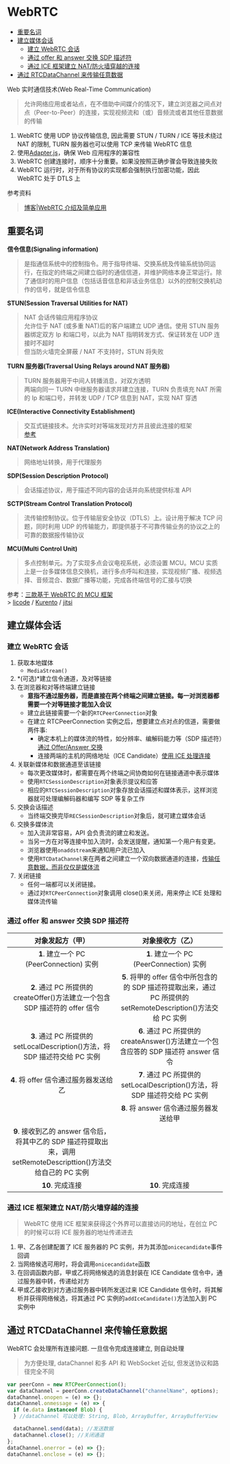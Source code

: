 # WebRTC

<!-- TOC -->

- [重要名词](#重要名词)
- [建立媒体会话](#建立媒体会话)
  - [建立 WebRTC 会话](#建立-webrtc-会话)
  - [通过 offer 和 answer 交换 SDP 描述符](#通过-offer-和-answer-交换-sdp-描述符)
  - [通过 ICE 框架建立 NAT/防火墙穿越的连接](#通过-ice-框架建立-nat防火墙穿越的连接)
- [通过 RTCDataChannel 来传输任意数据](#通过-rtcdatachannel-来传输任意数据)

<!-- /TOC -->

Web 实时通信技术(Web Real-Time Communication)<br>

> 允许网络应用或者站点，在不借助中间媒介的情况下，建立浏览器之间点对点（Peer-to-Peer）的连接，实现视频流和（或）音频流或者其他任意数据的传输

1. WebRTC 使用 UDP 协议传输信息, 因此需要 STUN / TURN / ICE 等技术绕过 NAT 的限制, TURN 服务器也可以使用 TCP 来传输 WebRTC 信息
2. 使用[Adapter.js](https://github.com/webrtcHacks/adapter)，确保 Web 应用程序的兼容性
3. WebRTC 创建连接时，顺序十分重要。如果没按照正确步骤会导致连接失败
4. WebRTC 运行时，对于所有协议的实现都会强制执行加密功能，因此 WebRTC 处于 DTLS 上

参考资料<br>

> [博客|WebRTC 介绍及简单应用](https://www.cnblogs.com/vipzhou/p/7994927.html)

## 重要名词

**信令信息(Signaling information)**

> 是指通信系统中的控制指令。用于指导终端、交换系统及传输系统协同运行，在指定的终端之间建立临时的通信信道，并维护网络本身正常运行。除了通信时的用户信息（包括话音信息和非话业务信息）以外的控制交换机动作的信号，就是信令信息

**STUN(Session Traversal Utilities for NAT)**

> NAT 会话传输应用程序协议<br>
> 允许位于 NAT (或多重 NAT)后的客户端建立 UDP 通信。使用 STUN 服务器绑定双方 Ip 和端口号，以此为 NAT 指明转发方式、保证转发在 UDP 连接时不超时<br >
> 但当防火墙完全屏蔽 / NAT 不支持时，STUN 将失败

**TURN 服务器(Traversal Using Relays around NAT 服务器)**

> TURN 服务器用于中间人转播消息，对双方透明<br >
> 两端向同一 TURN 中继服务器请求并建立连接，TURN 负责填充 NAT 所需的 Ip 和端口号，并转发 UDP / TCP 信息到 NAT，实现 NAT 穿透

**ICE(Interactive Connectivity Establishment)**

> 交互式链接技术。允许实时对等端发现对方并且彼此连接的框架<br>
> [参考](https://webrtc.org.cn/three-things-about-ice/)

**NAT(Network Address Translation)**

> 网络地址转换，用于代理服务

**SDP(Session Description Protocol)**

> 会话描述协议，用于描述不同内容的会话并向系统提供标准 API

**SCTP(Stream Control Translation Protocol)**

> 流传输控制协议。位于传输层安全协议（DTLS）上。设计用于解决 TCP 问题，同时利用 UDP 的传输能力，即提供基于不可靠传输业务的协议之上的可靠的数据报传输协议

**MCU(Multi Control Unit)**

> 多点控制单元。为了实现多点会议电视系统，必须设置 MCU。MCU 实质上是一台多媒体信息交换机，进行多点呼叫和连接，实现视频广播、视频选择、音频混合、数据广播等功能，完成各终端信号的汇接与切换<br>

参考：[三款基于 WebRTC 的 MCU 框架](https://blog.csdn.net/xiaoluer/article/details/79088416)<br> > [licode](https://github.com/lynckia/licode) / [Kurento](https://github.com/Kurento) / [jitsi](https://github.com/jitsi)

## 建立媒体会话

### 建立 WebRTC 会话

1. 获取本地媒体
   - `MediaStream()`
2. *(可选)*建立信令通道，及对等链接
3. 在浏览器和对等终端建立链接
   - **意指不通过服务器，而是直接在两个终端之间建立链接。每一对浏览器都需要一个对等链接才能加入会议**
   - 建立此链接需要一个新的`RTCPeerConnection`对象
   - 在建立 RTCPeerConnection 实例之后，想要建立点对点的信道，需要做两件事:
     - 确定本机上的媒体流的特性，如分辨率、编解码能力等（SDP 描述符）[通过 Offer/Answer 交换](#通过-offer-和-answer-交换-sdp-描述符)
     - 连接两端的主机的网络地址（ICE Candidate）[使用 ICE 处理连接](#通过-ice-框架建立-nat防火墙穿越的连接)
4. 关联新媒体和数据通道至该链接
   - 每次更改媒体时，都需要在两个终端之间协商如何在链接通道中表示媒体
   - 使用`RTCSessionDescription`对象表示提议和应答
   - 相应的`RTCSessionDescription`对象存放会话描述和媒体表示，这样浏览器就可处理编解码器和编写 SDP 等复杂工作
5. 交换会话描述
   - 当终端交换完毕`RECSessionDescription`对象后，就可建立媒体会话
6. 交换多媒体流
   - 加入流非常容易，API 会负责流的建立和发送。
   - 当另一方在对等连接中加入流时，会发送提醒，通知第一个用户有变更。
   - 浏览器使用`onaddstream`来通知用户流已加入
   - 使用`RTCDataChannel`来在两者之间建立一个双向数据通道的连接，[传输任意数据，而非仅仅是媒体流](#通过-rtcdatachannel-来传输任意数据)
7. 关闭链接
   - 任何一端都可以关闭链接。
   - 通过对`RTCPeerConnection`对象调用 close()来关闭，用来停止 ICE 处理和媒体流传输

### 通过 offer 和 answer 交换 SDP 描述符

|                                                  对象发起方（甲）                                                  |                                                 对象接收方（乙）                                                 |
| :----------------------------------------------------------------------------------------------------------------: | :--------------------------------------------------------------------------------------------------------------: |
|                                      **1**. 建立一个 PC (PeerConnection) 实例                                      |                                     **1**. 建立一个 PC (PeerConnection) 实例                                     |
|                   **2**. 通过 PC 所提供的 createOffer()方法建立一个包含 SDP 描述符的 offer 信令                    | **5**. 将甲的 offer 信令中所包含的的 SDP 描述符提取出来，通过 PC 所提供的 setRemoteDescription()方法交给 PC 实例 |
|                    **3**. 通过 PC 所提供的 setLocalDescription()方法，将 SDP 描述符交给 PC 实例                    |               **6**. 通过 PC 所提供的 createAnswer()方法建立一个包含应答的 SDP 描述符 answer 信令                |
|                                       **4**. 将 offer 信令通过服务器发送给乙                                       |                   **7**. 通过 PC 所提供的 setLocalDescription()方法，将 SDP 描述符交给 PC 实例                   |
|                                                                                                                    |                                     **8**. 将 answer 信令通过服务器发送给甲                                      |
| **9**. 接收到乙的 answer 信令后，将其中乙的 SDP 描述符提取出来，调用 setRemoteDescripttion()方法交给自己的 PC 实例 |                                                                                                                  |
|                                                  **10**. 完成连接                                                  |                                                 **10**. 完成连接                                                 |

### 通过 ICE 框架建立 NAT/防火墙穿越的连接

> WebRTC 使用 ICE 框架来获得这个外界可以直接访问的地址，在创立 PC 的时候可以将 ICE 服务器的地址传递进去

1. 甲、乙各创建配置了 ICE 服务器的 PC 实例，并为其添加`onicecandidate`事件回调
2. 当网络候选可用时，将会调用`onicecandidate`函数
3. 在回调函数内部，甲或乙将网络候选的消息封装在 ICE Candidate 信令中，通过服务器中转，传递给对方
4. 甲或乙接收到对方通过服务器中转所发送过来 ICE Candidate 信令时，将其解析并获得网络候选，将其通过 PC 实例的`addIceCandidate()`方法加入到 PC 实例中

## 通过 RTCDataChannel 来传输任意数据

WebRTC 会处理所有连接问题. 一旦信令完成连接建立, 则自动处理

> 为方便处理, dataChannel 和多 API 和 WebSocket 近似, 但发送协议和路径完全不同

```js
var peerConn = new RTCPeerConnection();
var dataChannel = peerConn.createDataChannel("channelName", options);
dataChannel.onopen = (e) => {};
dataChannel.onmessage = (e) => {
  if (e.data instanceof Blob) {
  } //dataChannel 可以处理: String, Blob, ArrayBuffer, ArrayBufferView

  dataChannel.send(data); //发送数据
  dataChannel.close(); //关闭通道
};
dataChannel.onerror = (e) => {};
dataChannel.onclose = (e) => {};
```

